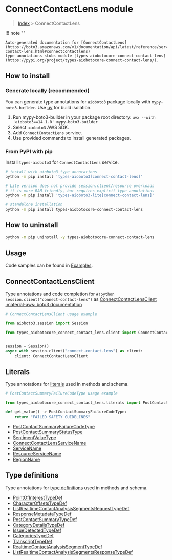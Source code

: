 # ConnectContactLens module

> [Index](../README.md) > ConnectContactLens


!!! note ""

    Auto-generated documentation for [ConnectContactLens](https://boto3.amazonaws.com/v1/documentation/api/latest/reference/services/connect-contact-lens.html#connectcontactlens)
    type annotations stubs module [types-aiobotocore-connect-contact-lens](https://pypi.org/project/types-aiobotocore-connect-contact-lens/).

## How to install

### Generate locally (recommended)

You can generate type annotations for `aioboto3` package locally with `mypy-boto3-builder`.
Use [uv](https://docs.astral.sh/uv/getting-started/installation/) for build isolation.

1. Run mypy-boto3-builder in your package root directory: `uvx --with 'aioboto3==14.1.0' mypy-boto3-builder`
1. Select `aioboto3` AWS SDK.
1. Add `ConnectContactLens` service.
1. Use provided commands to install generated packages.



### From PyPI with pip

Install `types-aioboto3` for `ConnectContactLens` service.

```bash
# install with aioboto3 type annotations
python -m pip install 'types-aioboto3[connect-contact-lens]'

# Lite version does not provide session.client/resource overloads
# it is more RAM-friendly, but requires explicit type annotations
python -m pip install 'types-aioboto3-lite[connect-contact-lens]'

# standalone installation
python -m pip install types-aiobotocore-connect-contact-lens
```



## How to uninstall

```bash
python -m pip uninstall -y types-aiobotocore-connect-contact-lens
```

## Usage

Code samples can be found in [Examples](./usage.md).

## ConnectContactLensClient

Type annotations and code completion for  `#!python session.client("connect-contact-lens")` as [ConnectContactLensClient](./client.md)
[:material-aws: boto3 documentation](https://boto3.amazonaws.com/v1/documentation/api/latest/reference/services/connect-contact-lens.html#ConnectContactLens.Client)

```python
# ConnectContactLensClient usage example

from aioboto3.session import Session

from types_aiobotocore_connect_contact_lens.client import ConnectContactLensClient


session = Session()
async with session.client("connect-contact-lens") as client:
    client: ConnectContactLensClient
```








## Literals

Type annotations for [literals](./literals.md) used in methods and schema.

```python
# PostContactSummaryFailureCodeType usage example

from types_aiobotocore_connect_contact_lens.literals import PostContactSummaryFailureCodeType

def get_value() -> PostContactSummaryFailureCodeType:
    return "FAILED_SAFETY_GUIDELINES"
```

- [PostContactSummaryFailureCodeType](./literals.md#postcontactsummaryfailurecodetype)
- [PostContactSummaryStatusType](./literals.md#postcontactsummarystatustype)
- [SentimentValueType](./literals.md#sentimentvaluetype)
- [ConnectContactLensServiceName](./literals.md#connectcontactlensservicename)
- [ServiceName](./literals.md#servicename)
- [ResourceServiceName](./literals.md#resourceservicename)
- [RegionName](./literals.md#regionname)




## Type definitions

Type annotations for [type definitions](./type_defs.md) used in methods and schema.

- [PointOfInterestTypeDef](./type_defs.md#pointofinteresttypedef)
- [CharacterOffsetsTypeDef](./type_defs.md#characteroffsetstypedef)
- [ListRealtimeContactAnalysisSegmentsRequestTypeDef](./type_defs.md#listrealtimecontactanalysissegmentsrequesttypedef)
- [ResponseMetadataTypeDef](./type_defs.md#responsemetadatatypedef)
- [PostContactSummaryTypeDef](./type_defs.md#postcontactsummarytypedef)
- [CategoryDetailsTypeDef](./type_defs.md#categorydetailstypedef)
- [IssueDetectedTypeDef](./type_defs.md#issuedetectedtypedef)
- [CategoriesTypeDef](./type_defs.md#categoriestypedef)
- [TranscriptTypeDef](./type_defs.md#transcripttypedef)
- [RealtimeContactAnalysisSegmentTypeDef](./type_defs.md#realtimecontactanalysissegmenttypedef)
- [ListRealtimeContactAnalysisSegmentsResponseTypeDef](./type_defs.md#listrealtimecontactanalysissegmentsresponsetypedef)

